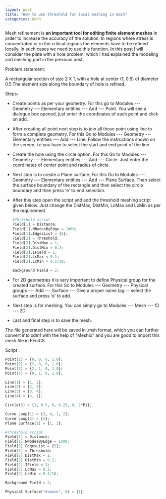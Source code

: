 ```yaml
---
layout: post
title: "How to use threshold for local meshing in Gmsh"
categories: Gmsh
---
```


Mesh refinement is **an important tool for editing finite element meshes** in order to increase the accuracy of the solution. In regions where stress is concentrated or in the critical regions the elements have to be refined locally. In such cases we need to use this function. In this post I will consider the plate with a hole problem, which I had explained the modeling and meshing part in the previous post. 

Problem statement:

A rectangular section of size 2 X 1, with a hole at center (1, 0.5) of diameter 0.5.The element size along the boundary of hole is refined. 

Steps:

* Create points as per your geometry. For this go to Modules --- Geometry --- Elementary entities --- Add --- Point. You will see a dialogue box opened, just enter the coordinates of each point and click on add.

* After creating all point next step is to join all those point using line to form a complete geometry. For this Go to Modules --- Geometry --- Elementary entities --- Add --- Line. Follow the instructions shown on the screen, i.e you have to select the start and end point of the line. 

* Create the hole using the circle option. For this Go to Modules --- Geometry --- Elementary entities --- Add ---  Circle. Just enter the coordinates of center point and radius of circle.

* Next step is to create a Plane surface.  For this Go to Modules --- Geometry --- Elementary entities --- Add --- Plane Surface. Then select the surface boundary of the rectangle and then select the circle boundary and then press 'e' to end selection. 

* After this step open the script and add the threshold meshing script given below. Just change the DistMax, DistMin, LcMax and LcMin as per the requirement. 

  ```python
  #Threshold script
  Field[1] = Distance;
  Field[1].NNodesByEdge = 1000;
  Field[1].EdgesList = {5};
  Field[2] = Threshold;
  Field[2].DistMax = 1;
  Field[2].DistMin = 0.2;
  Field[2].IField = 1;
  Field[2].LcMax = 0.1;
  Field[2].LcMin = 0.1/10;
  
  Background Field = 2;
  ```

  

* For 2D geometries it is very important to define Physical group for the created surface. For this Go to Modules --- Geometry --- Physical groups --- Add --- Surface --- Give a proper name tag -- select the surface  and press 'e' to add. 

* Next step is for meshing. You can simply go to  Modules --- Mesh --- 1D --- 2D. 

* Last and final step is to save the mesh. 

The file generated here will be saved in .msh format, which you can further convert into xdmf with the help of "Meshio" and you are good to import this mesh file in FEniCS. 

Script :

```python
Point(1) = {0, 0, 0, 1.0};
Point(2) = {2, 0, 0, 1.0};
Point(3) = {2, 1, 0, 1.0};
Point(4) = {0, 1, 0, 1.0};

Line(1) = {1, 2};
Line(2) = {2, 3};
Line(3) = {3, 4};
Line(4) = {4, 1};

Circle(5) = {1, 0.5, 0, 0.25, 0, 2*Pi};

Curve Loop(1) = {3, 4, 1, 2};
Curve Loop(2) = {5};
Plane Surface(1) = {1, 2};

#Threshold script
Field[1] = Distance;
Field[1].NNodesByEdge = 1000;
Field[1].EdgesList = {5};
Field[2] = Threshold;
Field[2].DistMax = 1;
Field[2].DistMin = 0.2;
Field[2].IField = 1;
Field[2].LcMax = 0.1;
Field[2].LcMin = 0.1/10;

Background Field = 2;

Physical Surface("domain", 6) = {1};
```

